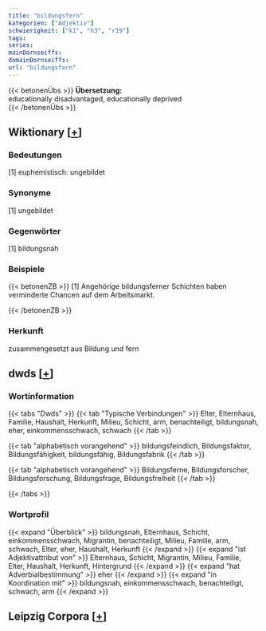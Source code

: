 ```yaml
---
title: "bildungsfern"
kategorien: ["Adjektiv"]
schwierigkeit: ["k1", "h3", "r19"]
tags:
series:
mainDornseiffs:
domainDornseiffs:
url: "bildungsfern"
---
```


{{< betonenÜbs >}}
**Übersetzung:**  
educationally disadvantaged, educationally deprived  
{{< /betonenÜbs >}}

## Wiktionary [[+](https://de.wiktionary.org/wiki/bildungsfern)]

### Bedeutungen
[1] euphemistisch: ungebildet  

### Synonyme
[1] ungebildet  

### Gegenwörter
[1] bildungsnah  

### Beispiele
{{< betonenZB >}}
[1] Angehörige bildungsferner Schichten haben verminderte Chancen auf dem Arbeitsmarkt.  

{{< /betonenZB >}}
### Herkunft
zusammengesetzt aus Bildung und fern  



## dwds [[+](https://www.dwds.de/wb/bildungsfern)]

### Wortinformation
{{< tabs "Dwds" >}}
{{< tab "Typische Verbindungen" >}}
Elter, Elternhaus, Familie, Haushalt, Herkunft, Milieu, Schicht, arm, benachteiligt, bildungsnah, eher, einkommensschwach, schwach
{{< /tab >}}

{{< tab "alphabetisch vorangehend" >}}
bildungsfeindlich, Bildungsfaktor, Bildungsfähigkeit, bildungsfähig, Bildungsfabrik
{{< /tab >}}

{{< tab "alphabetisch vorangehend" >}}
Bildungsferne, Bildungsforscher, Bildungsforschung, Bildungsfrage, Bildungsfreiheit
{{< /tab >}}

{{< /tabs >}}

### Wortprofil
{{< expand "Überblick" >}} bildungsnah, Elternhaus, Schicht, einkommensschwach, Migrantin, benachteiligt, Milieu, Familie, arm, schwach, Elter, eher, Haushalt, Herkunft {{< /expand >}}
{{< expand "ist Adjektivattribut von" >}} Elternhaus, Schicht, Migrantin, Milieu, Familie, Elter, Haushalt, Herkunft, Hintergrund {{< /expand >}}
{{< expand "hat Adverbialbestimmung" >}} eher {{< /expand >}}
{{< expand "in Koordination mit" >}} bildungsnah, einkommensschwach, benachteiligt, schwach, arm {{< /expand >}}

## Leipzig Corpora [[+](https://corpora.uni-leipzig.de/en/res?word=bildungsfern&corpusId=deu_newscrawl-public_2018)]

